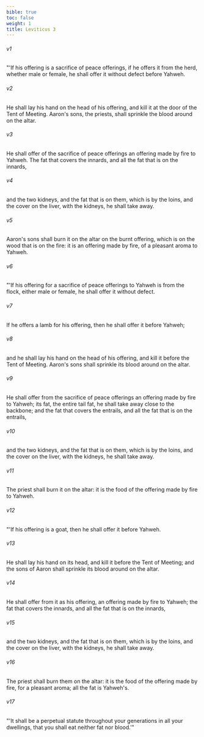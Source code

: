 ```yaml
---
bible: true
toc: false
weight: 1
title: Leviticus 3
---
```




###### v1 
"'If his offering is a sacrifice of peace offerings, if he offers it from the herd, whether male or female, he shall offer it without defect before Yahweh. 

###### v2 
He shall lay his hand on the head of his offering, and kill it at the door of the Tent of Meeting. Aaron's sons, the priests, shall sprinkle the blood around on the altar. 

###### v3 
He shall offer of the sacrifice of peace offerings an offering made by fire to Yahweh. The fat that covers the innards, and all the fat that is on the innards, 

###### v4 
and the two kidneys, and the fat that is on them, which is by the loins, and the cover on the liver, with the kidneys, he shall take away. 

###### v5 
Aaron's sons shall burn it on the altar on the burnt offering, which is on the wood that is on the fire: it is an offering made by fire, of a pleasant aroma to Yahweh. 

###### v6 
"'If his offering for a sacrifice of peace offerings to Yahweh is from the flock, either male or female, he shall offer it without defect. 

###### v7 
If he offers a lamb for his offering, then he shall offer it before Yahweh; 

###### v8 
and he shall lay his hand on the head of his offering, and kill it before the Tent of Meeting. Aaron's sons shall sprinkle its blood around on the altar. 

###### v9 
He shall offer from the sacrifice of peace offerings an offering made by fire to Yahweh; its fat, the entire tail fat, he shall take away close to the backbone; and the fat that covers the entrails, and all the fat that is on the entrails, 

###### v10 
and the two kidneys, and the fat that is on them, which is by the loins, and the cover on the liver, with the kidneys, he shall take away. 

###### v11 
The priest shall burn it on the altar: it is the food of the offering made by fire to Yahweh. 

###### v12 
"'If his offering is a goat, then he shall offer it before Yahweh. 

###### v13 
He shall lay his hand on its head, and kill it before the Tent of Meeting; and the sons of Aaron shall sprinkle its blood around on the altar. 

###### v14 
He shall offer from it as his offering, an offering made by fire to Yahweh; the fat that covers the innards, and all the fat that is on the innards, 

###### v15 
and the two kidneys, and the fat that is on them, which is by the loins, and the cover on the liver, with the kidneys, he shall take away. 

###### v16 
The priest shall burn them on the altar: it is the food of the offering made by fire, for a pleasant aroma; all the fat is Yahweh's. 

###### v17 
"'It shall be a perpetual statute throughout your generations in all your dwellings, that you shall eat neither fat nor blood.'"


